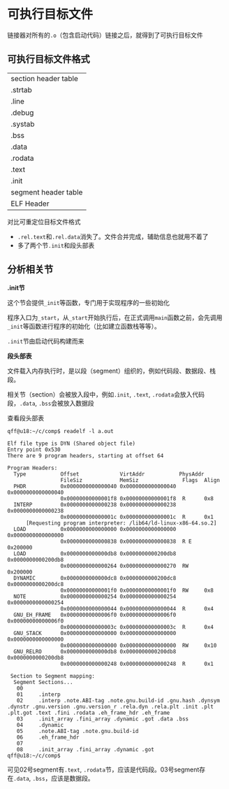 # 可执行目标文件

链接器对所有的`.o`（包含启动代码）链接之后，就得到了可执行目标文件

## 可执行目标文件格式

|                      |
|:-------------------- |
| section header table |
| .strtab              |
| .line                |
| .debug               |
| .systab              |
| .bss                 |
| .data                |
| .rodata              |
| .text                |
| .init                |
| segment header table |
| ELF Header           |

对比可重定位目标文件格式

- `.rel.text`和`.rel.data`消失了。文件合并完成，辅助信息也就用不着了
- 多了两个节`.init`和段头部表


## 分析相关节

**.init节**

这个节会提供`_init`等函数，专门用于实现程序的一些初始化

程序入口为`_start`，从`_start`开始执行后，在正式调用`main`函数之前，会先调用`_init`等函数进行程序的初始化（比如建立函数栈等等）。

`.init`节由启动代码构建而来


**段头部表**

文件载入内存执行时，是以段（segment）组织的，例如代码段、数据段、栈段。

相关节（section）会被放入段中，例如`.init`, `.text`, `.rodata`会放入代码段，`.data`, `.bss`会被放入数据段

查看段头部表

```
qff@u18:~/c/comp$ readelf -l a.out

Elf file type is DYN (Shared object file)
Entry point 0x530
There are 9 program headers, starting at offset 64

Program Headers:
  Type           Offset             VirtAddr           PhysAddr
                 FileSiz            MemSiz              Flags  Align
  PHDR           0x0000000000000040 0x0000000000000040 0x0000000000000040
                 0x00000000000001f8 0x00000000000001f8  R      0x8
  INTERP         0x0000000000000238 0x0000000000000238 0x0000000000000238
                 0x000000000000001c 0x000000000000001c  R      0x1
      [Requesting program interpreter: /lib64/ld-linux-x86-64.so.2]
  LOAD           0x0000000000000000 0x0000000000000000 0x0000000000000000
                 0x0000000000000838 0x0000000000000838  R E    0x200000
  LOAD           0x0000000000000db8 0x0000000000200db8 0x0000000000200db8
                 0x0000000000000264 0x0000000000000270  RW     0x200000
  DYNAMIC        0x0000000000000dc8 0x0000000000200dc8 0x0000000000200dc8
                 0x00000000000001f0 0x00000000000001f0  RW     0x8
  NOTE           0x0000000000000254 0x0000000000000254 0x0000000000000254
                 0x0000000000000044 0x0000000000000044  R      0x4
  GNU_EH_FRAME   0x00000000000006f0 0x00000000000006f0 0x00000000000006f0
                 0x000000000000003c 0x000000000000003c  R      0x4
  GNU_STACK      0x0000000000000000 0x0000000000000000 0x0000000000000000
                 0x0000000000000000 0x0000000000000000  RW     0x10
  GNU_RELRO      0x0000000000000db8 0x0000000000200db8 0x0000000000200db8
                 0x0000000000000248 0x0000000000000248  R      0x1

 Section to Segment mapping:
  Segment Sections...
   00
   01     .interp
   02     .interp .note.ABI-tag .note.gnu.build-id .gnu.hash .dynsym .dynstr .gnu.version .gnu.version_r .rela.dyn .rela.plt .init .plt .plt.got .text .fini .rodata .eh_frame_hdr .eh_frame
   03     .init_array .fini_array .dynamic .got .data .bss
   04     .dynamic
   05     .note.ABI-tag .note.gnu.build-id
   06     .eh_frame_hdr
   07
   08     .init_array .fini_array .dynamic .got
qff@u18:~/c/comp$
```

可见02号segment有`.text`, `.rodata`节，应该是代码段。03号segment存在`.data`, `.bss`，应该是数据段。
